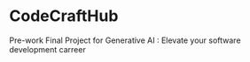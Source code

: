 # CodeCraftHub
Pre-work Final Project for Generative AI : Elevate  your software development carreer
